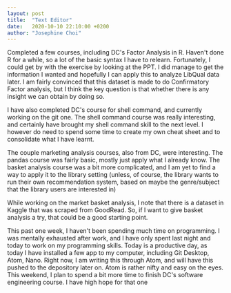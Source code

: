 ```yaml
---
layout: post
title:  "Text Editor"
date:   2020-10-10 22:10:00 +0200
author: "Josephine Choi"
---
```

Completed a few courses, including DC's Factor Analysis in R. Haven't done R for a while, so a lot of the basic syntax I have to relearn. Fortunately, I could get by with the exercise by looking at the PPT. I did manage to get the information I wanted and hopefully I can apply this to analyze LibQual data later. I am fairly convinced that this dataset is made to do Confirmatory Factor analysis, but I think the key question is that whether there is any insight we can obtain by doing so.

I have also completed DC's course for shell command, and currently working on the git one. The shell command course was really interesting, and certainly have brought my shell command skill to the next level. I however do need to spend some time to create my own cheat sheet and to consolidate what I have learnt.

The couple marketing analysis courses, also from DC, were interesting. The pandas course was fairly basic, mostly just apply what I already know. The basket analysis course was a bit more complicated, and I am yet to find a way to apply it to the library setting (unless, of course, the library wants to run their own recommendation system, based on maybe the genre/subject that the library users are interested in)

While working on the market basket analysis, I note that there is a dataset in Kaggle that was scraped from GoodRead. So, if I want to give basket analysis a try, that could be a good starting point.

This past one week, I haven't been spending much time on programming. I was mentally exhausted after work, and I have only spent last night and today to work on my programming skills. Today is a productive day, as today I have installed a few app to my computer, including Git Desktop, Atom, Nano. Right now, I am writing this through Atom, and will have this pushed to the depository later on. Atom is rather nifty and easy on the eyes. This weekend, I plan to spend a bit more time to finish DC's software engineering course. I have high hope for that one  
